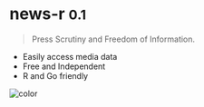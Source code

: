 # __news-r__ <small>0.1</small>

> Press Scrutiny and Freedom of Information.

- Easily access media data
- Free and Independent
- R and Go friendly

![color](#f0f0f0)
